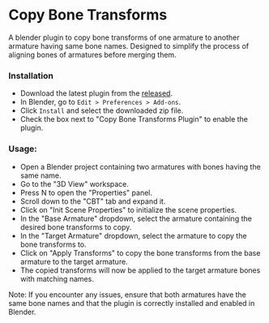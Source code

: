# Copy Bone Transforms
A blender plugin to copy bone transforms of one armature to another armature having same bone names.
Designed to simplify the process of aligning bones of armatures before merging them.


### Installation
- Download the latest plugin from the [released](https://github.com/Nuzair46/Copy-Bone-Transforms/releases/latest).
- In Blender, go to `Edit > Preferences > Add-ons`.
- Click `Install` and select the downloaded zip file.
- Check the box next to "Copy Bone Transforms Plugin" to enable the plugin.

### Usage:

- Open a Blender project containing two armatures with bones having the same name.
- Go to the "3D View" workspace.
- Press N to open the "Properties" panel.
- Scroll down to the "CBT" tab and expand it.
- Click on "Init Scene Properties" to initialize the scene properties.
- In the "Base Armature" dropdown, select the armature containing the desired bone transforms to copy.
- In the "Target Armature" dropdown, select the armature to copy the bone transforms to.
- Click on "Apply Transforms" to copy the bone transforms from the base armature to the target armature.
- The copied transforms will now be applied to the target armature bones with matching names.

Note: If you encounter any issues, ensure that both armatures have the same bone names and that the plugin is correctly installed and enabled in Blender.
